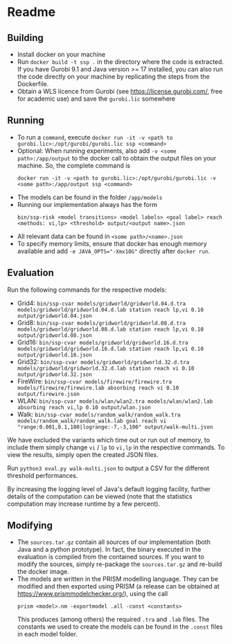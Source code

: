 # Readme

## Building

 - Install docker on your machine
 - Run `docker build -t ssp .` in the directory where the code is extracted.
   If you have Gurobi 9.1 and Java version >= 17 installed, you can also run the code directly on your machine by replicating the steps from the Dockerfile.
 - Obtain a WLS licence from Gurobi (see https://license.gurobi.com/, free for academic use) and save the `gurobi.lic` somewhere

## Running

 - To run a `command`, execute `docker run -it -v <path to gurobi.lic>:/opt/gurobi/gurobi.lic ssp <command>`
 - Optional: When running experiments, also add `-v <some path>:/app/output` to the docker call to obtain the output files on your machine.
   So, the complete command is
   ```
   docker run -it -v <path to gurobi.lic>:/opt/gurobi/gurobi.lic -v <some path>:/app/output ssp <command>
   ```
 - The models can be found in the folder `/app/models`
 - Running our implementation always has the form
   ```
   bin/ssp-risk <model transitions> <model labels> <goal label> reach <methods: vi,lp> <threshold> output/<output name>.json
   ```
 - All relevant data can be found in `<some path>/<name>.json`
 - To specify memory limits, ensure that docker has enough memory available and add `-e JAVA_OPTS="-Xmx10G"` directly after `docker run`.

## Evaluation

Run the following commands for the respective models:

 - Grid4: `bin/ssp-cvar models/gridworld/gridworld.04.d.tra models/gridworld/gridworld.04.d.lab station reach lp,vi 0.10 output/gridworld.04.json`
 - Grid8: `bin/ssp-cvar models/gridworld/gridworld.08.d.tra models/gridworld/gridworld.08.d.lab station reach lp,vi 0.10 output/gridworld.08.json`
 - Grid16: `bin/ssp-cvar models/gridworld/gridworld.16.d.tra models/gridworld/gridworld.16.d.lab station reach lp,vi 0.10 output/gridworld.16.json`
 - Grid32: `bin/ssp-cvar models/gridworld/gridworld.32.d.tra models/gridworld/gridworld.32.d.lab station reach vi 0.10 output/gridworld.32.json`
 - FireWire: `bin/ssp-cvar models/firewire/firewire.tra models/firewire/firewire.lab absorbing reach vi 0.10 output/firewire.json`
 - WLAN: `bin/ssp-cvar models/wlan/wlan2.tra models/wlan/wlan2.lab absorbing reach vi,lp 0.10 output/wlan.json`
 - Walk: `bin/ssp-cvar models/random_walk/random_walk.tra models/random_walk/random_walk.lab goal reach vi "range:0.001,0.1,100|logrange:-7,-3,100" output/walk-multi.json`

We have excluded the variants which time out or run out of memory, to include them simply change `vi` / `lp` to `vi,lp` in the respective commands.
To view the results, simply open the created JSON files.

Run `python3 eval.py walk-multi.json` to output a CSV for the different threshold performances.

By increasing the logging level of Java's default logging facility, further details of the computation can be viewed (note that the statistics computation may increase runtime by a few percent).

## Modifying

 - The `sources.tar.gz` contain all sources of our implementation (both Java and a python prototype).
   In fact, the binary executed in the evaluation is compiled from the contained sources.
   If you want to modify the sources, simply re-package the `sources.tar.gz` and re-build the docker image.
 - The models are written in the PRISM modelling language.
   They can be modified and then exported using PRISM (a release can be obtained at https://www.prismmodelchecker.org/), using the call
   ```
   prism <model>.nm -exportmodel .all -const <constants>
   ```
   This produces (among others) the required `.tra` and `.lab` files.
   The constants we used to create the models can be found in the `.const` files in each model folder.